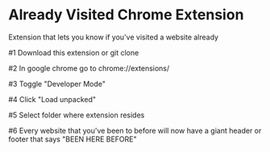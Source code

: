 # Already Visited Chrome Extension
Extension that lets you know if you've visited a website already

#1 Download this extension or git clone

#2 In google chrome go to chrome://extensions/

#3 Toggle "Developer Mode"

#4 Click "Load unpacked"

#5 Select folder where extension resides

#6 Every website that you've been to before will now have a giant header or footer that says "BEEN HERE BEFORE"
